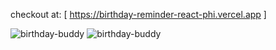 checkout at: [ https://birthday-reminder-react-phi.vercel.app ]

<div>
  <img src="" alt="birthday-buddy"> 
  <img src="" alt="birthday-buddy"> 
</div>
